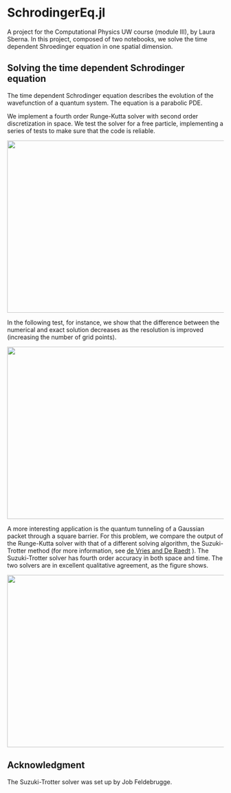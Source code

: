 # SchrodingerEq.jl

A project for the Computational Physics UW course (module III), by Laura Sberna. In this project, composed of two notebooks, we solve the time dependent Shroedinger equation in one spatial dimension.

<!-- # To do:
- create git repository (done)
-PLC (done?)
- wave function struct (done)
- initial state (done)
- discretization, rhs (done)
- euler (done)
- rk 2 (done)
- rk 4 (done)
- free in a box animation with classical solution (done)
- potential (done)
- box condition (done?)
- derive finite difference for laplacian (done)
- barrier in a box (done)
- animation (with classical solution) (done)
- better parameters for barrier (done)
- convergence tests (done)
- classical sol for free (done)
- compare codes (first improve n): import data and compare. (done)
- comments and remove useless text from notebook, save pictures (1 done, 2  done)
- quantitative comparison codes. (?)
- write readme (add pictures)
- tag the final commit as "version 1 release"

links:[ATNF catalogue](http://www.atnf.csiro.au/research/pulsar/psrcat/)
imgs:<img src="https://i.imgur.com/AybngWD.png" width="600" height="400">
-->

## Solving the time dependent Schrodinger equation

The time dependent Schrodinger equation describes the evolution of the wavefunction of a quantum system. The equation is a parabolic PDE. 

We implement a fourth order Runge-Kutta solver with second order discretization in space. We test the solver for a free particle, implementing a series of tests to make sure that the code is reliable. 

<img src="https://i.imgur.com/k1YiFhn.gif" width="600" height="400"> 

In the following test, for instance, we show that the difference between the numerical and exact solution decreases as the resolution is improved (increasing the number of grid points).

<img src="https://i.imgur.com/CW8qh2X.png" width="600" height="400">

A more interesting application is the quantum tunneling of a Gaussian packet through a square barrier. For this problem, we compare the output of the Runge-Kutta solver with that of a different solving algorithm, the Suzuki-Trotter method (for more information, see [de Vries and De Raedt](https://journals.aps.org/prb/abstract/10.1103/PhysRevB.47.7929) ). The Suzuki-Trotter solver has fourth order accuracy in both space and time. The two solvers are in excellent qualitative agreement, as the figure shows.

<img src="https://i.imgur.com/dclGNxM.gif" width="600" height="400"> 

## Acknowledgment 

The Suzuki-Trotter solver was set up by Job Feldebrugge. 

